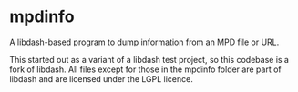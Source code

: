 # mpdinfo

A libdash-based program to dump information from an MPD file or URL.

This started out as a variant of a libdash test project, so this codebase is a fork of libdash. All files except for those in the mpdinfo folder are part of libdash and are licensed under the LGPL licence.
